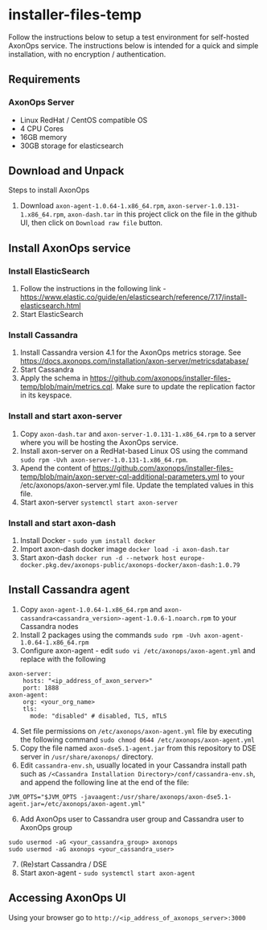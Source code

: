 # installer-files-temp

Follow the instructions below to setup a test environment for self-hosted AxonOps service. The instructions below is intended for a quick and simple installation, with no encryption / authentication.

## Requirements
### AxonOps Server
* Linux RedHat / CentOS compatible OS
* 4 CPU Cores
* 16GB memory
* 30GB storage for elasticsearch

## Download and Unpack
Steps to install AxonOps
1. Download `axon-agent-1.0.64-1.x86_64.rpm`, `axon-server-1.0.131-1.x86_64.rpm`, `axon-dash.tar` in this project click on the file in the github UI, then click on `Download raw file` button.


## Install AxonOps service
### Install ElasticSearch
1. Follow the instructions in the following link - https://www.elastic.co/guide/en/elasticsearch/reference/7.17/install-elasticsearch.html
2. Start ElasticSearch

### Install Cassandra
1. Install Cassandra version 4.1 for the AxonOps metrics storage. See https://docs.axonops.com/installation/axon-server/metricsdatabase/
2. Start Cassandra
3. Apply the schema in https://github.com/axonops/installer-files-temp/blob/main/metrics.cql. Make sure to update the replication factor in its keyspace.

### Install and start axon-server
1. Copy `axon-dash.tar` and `axon-server-1.0.131-1.x86_64.rpm` to a server where you will be hosting the AxonOps service.
2. Install axon-server on a RedHat-based Linux OS using the command `sudo rpm -Uvh axon-server-1.0.131-1.x86_64.rpm`.
3. Apend the content of https://github.com/axonops/installer-files-temp/blob/main/axon-server-cql-additional-parameters.yml to your /etc/axonops/axon-server.yml file. Update the templated values in this file.
4. Start axon-server `systemctl start axon-server`

### Install and start axon-dash
1. Install Docker - `sudo yum install docker`
2. Import axon-dash docker image `docker load -i axon-dash.tar`
3. Start axon-dash `docker run -d --network host europe-docker.pkg.dev/axonops-public/axonops-docker/axon-dash:1.0.79`

## Install Cassandra agent
1. Copy `axon-agent-1.0.64-1.x86_64.rpm` and `axon-cassandra<cassandra_version>-agent-1.0.6-1.noarch.rpm` to your Cassandra nodes
2. Install 2 packages using the commands `sudo rpm -Uvh axon-agent-1.0.64-1.x86_64.rpm`
3. Configure axon-agent - edit `sudo vi /etc/axonops/axon-agent.yml` and replace with the following
```
axon-server:
    hosts: "<ip_address_of_axon_server>"
    port: 1888
axon-agent:
    org: <your_org_name>
    tls:
      mode: "disabled" # disabled, TLS, mTLS
```
4. Set file permissions on `/etc/axonops/axon-agent.yml` file by executing the following command
```sudo chmod 0644 /etc/axonops/axon-agent.yml```
5. Copy the file named `axon-dse5.1-agent.jar` from this repository to DSE server in `/usr/share/axonops/` directory.
6. Edit `cassandra-env.sh`, usually located in your Cassandra install path such as `/<Cassandra Installation Directory>/conf/cassandra-env.sh`, and append the following line at the end of the file:
```
JVM_OPTS="$JVM_OPTS -javaagent:/usr/share/axonops/axon-dse5.1-agent.jar=/etc/axonops/axon-agent.yml"
```
6. Add AxonOps user to Cassandra user group and Cassandra user to AxonOps group
```
sudo usermod -aG <your_cassandra_group> axonops
sudo usermod -aG axonops <your_cassandra_user>
```
7. (Re)start Cassandra / DSE
8. Start axon-agent - `sudo systemctl start axon-agent`

## Accessing AxonOps UI
Using your browser go to `http://<ip_address_of_axonops_server>:3000`
